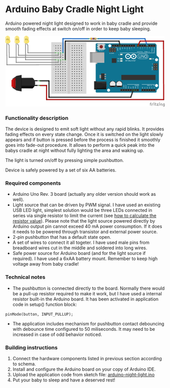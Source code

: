 # Arduino Baby Cradle Night Light

Arduino powered night light designed to work in baby cradle and provide smooth fading effects at switch on/off in order to keep baby sleeping.

![scheme](https://raw.githubusercontent.com/pawelcylo/arduino-night-light/master/scheme.png)

### Functionality description

The device is designed to emit soft light without any rapid blinks. It provides fading effects on every state change. Once it is switched on the light slowly appears and if button is pressed before the process is finished it smoothly goes into fade-out procedure. It allows to perform a quick peak into the babys cradle at night without fully lighting the area and waking up.

The light is turned on/off by pressing simple pushbutton.

Device is safely powered by a set of six AA batteries.

### Required components

- Arduino Uno Rev. 3 board (actually any older version should work as well).
- Light source that can be driven by PWM signal. I have used an existing USB LED light, simplest solution would be three LEDs 
connected in series via single resistor to limit the current (see [how to calculate the resistor value](http://electronics.stackexchange.com/questions/32990/do-i-really-need-resistors-when-controlling-leds-with-arduino)). Please note that the light source powered directly by Arduino output pin cannot exceed 40 mA power consumption. If it does it needs to be powered through transistor and external power source.
- 2-pin pushbutton that has a default state open.
- A set of wires to connect it all togeter. I have used male pins from breadboard wires cut in the middle and soldered into long wires.
- Safe power source for Arduino board (and for the light source if required). I have used a 6xAA battery mount. Remember to keep high voltage away from baby cradle!

### Technical notes

- The pushbutton is connected directly to the board. Normally there would be a pull-up resistor required to make it work, but I have used a internal resistor built-in the Arduino board. It has been activated in application code in setup() function block:
```
pinMode(button, INPUT_PULLUP);
```
- The application includes mechanism for pushbutton contact debouncing with debounce time configured to 50 miliseconds. It may need to be increased in case of odd behavior noticed.

### Building instructions

1. Connect the hardware components listed in previous section according to schema.
2. Install and configure the Arduino board on your copy of Arduino IDE.
3. Upload the application code from sketch file: [arduino-night-light.ino](arduino-night-light.ino)
4. Put your baby to sleep and have a deserved rest!
